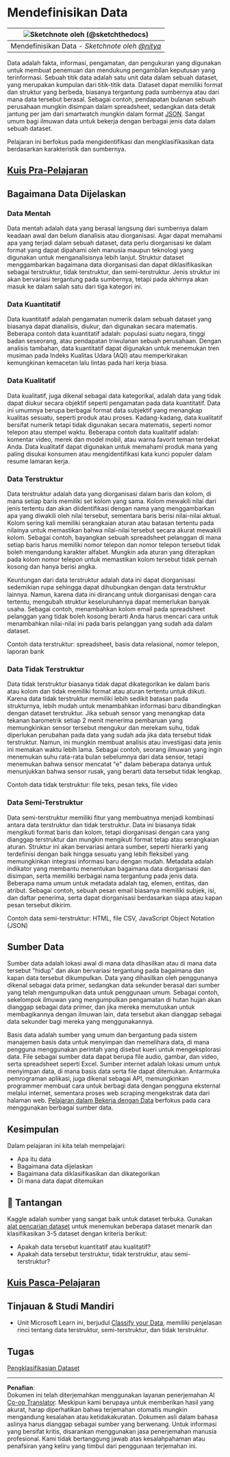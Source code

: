 <!--
CO_OP_TRANSLATOR_METADATA:
{
  "original_hash": "1228edf3572afca7d7cdcd938b6b4984",
  "translation_date": "2025-09-04T20:40:31+00:00",
  "source_file": "1-Introduction/03-defining-data/README.md",
  "language_code": "id"
}
-->
# Mendefinisikan Data

|![ Sketchnote oleh [(@sketchthedocs)](https://sketchthedocs.dev) ](../../sketchnotes/03-DefiningData.png)|
|:---:|
|Mendefinisikan Data - _Sketchnote oleh [@nitya](https://twitter.com/nitya)_ |

Data adalah fakta, informasi, pengamatan, dan pengukuran yang digunakan untuk membuat penemuan dan mendukung pengambilan keputusan yang terinformasi. Sebuah titik data adalah satu unit data dalam sebuah dataset, yang merupakan kumpulan dari titik-titik data. Dataset dapat memiliki format dan struktur yang berbeda, biasanya tergantung pada sumbernya atau dari mana data tersebut berasal. Sebagai contoh, pendapatan bulanan sebuah perusahaan mungkin disimpan dalam spreadsheet, sedangkan data detak jantung per jam dari smartwatch mungkin dalam format [JSON](https://stackoverflow.com/a/383699). Sangat umum bagi ilmuwan data untuk bekerja dengan berbagai jenis data dalam sebuah dataset.

Pelajaran ini berfokus pada mengidentifikasi dan mengklasifikasikan data berdasarkan karakteristik dan sumbernya.

## [Kuis Pra-Pelajaran](https://purple-hill-04aebfb03.1.azurestaticapps.net/quiz/4)
## Bagaimana Data Dijelaskan

### Data Mentah
Data mentah adalah data yang berasal langsung dari sumbernya dalam keadaan awal dan belum dianalisis atau diorganisasi. Agar dapat memahami apa yang terjadi dalam sebuah dataset, data perlu diorganisasi ke dalam format yang dapat dipahami oleh manusia maupun teknologi yang digunakan untuk menganalisisnya lebih lanjut. Struktur dataset menggambarkan bagaimana data diorganisasi dan dapat diklasifikasikan sebagai terstruktur, tidak terstruktur, dan semi-terstruktur. Jenis struktur ini akan bervariasi tergantung pada sumbernya, tetapi pada akhirnya akan masuk ke dalam salah satu dari tiga kategori ini.

### Data Kuantitatif
Data kuantitatif adalah pengamatan numerik dalam sebuah dataset yang biasanya dapat dianalisis, diukur, dan digunakan secara matematis. Beberapa contoh data kuantitatif adalah: populasi suatu negara, tinggi badan seseorang, atau pendapatan triwulanan sebuah perusahaan. Dengan analisis tambahan, data kuantitatif dapat digunakan untuk menemukan tren musiman pada Indeks Kualitas Udara (AQI) atau memperkirakan kemungkinan kemacetan lalu lintas pada hari kerja biasa.

### Data Kualitatif
Data kualitatif, juga dikenal sebagai data kategorikal, adalah data yang tidak dapat diukur secara objektif seperti pengamatan pada data kuantitatif. Data ini umumnya berupa berbagai format data subjektif yang menangkap kualitas sesuatu, seperti produk atau proses. Kadang-kadang, data kualitatif bersifat numerik tetapi tidak digunakan secara matematis, seperti nomor telepon atau stempel waktu. Beberapa contoh data kualitatif adalah: komentar video, merek dan model mobil, atau warna favorit teman terdekat Anda. Data kualitatif dapat digunakan untuk memahami produk mana yang paling disukai konsumen atau mengidentifikasi kata kunci populer dalam resume lamaran kerja.

### Data Terstruktur
Data terstruktur adalah data yang diorganisasi dalam baris dan kolom, di mana setiap baris memiliki set kolom yang sama. Kolom mewakili nilai dari jenis tertentu dan akan diidentifikasi dengan nama yang menggambarkan apa yang diwakili oleh nilai tersebut, sementara baris berisi nilai-nilai aktual. Kolom sering kali memiliki serangkaian aturan atau batasan tertentu pada nilainya untuk memastikan bahwa nilai-nilai tersebut secara akurat mewakili kolom. Sebagai contoh, bayangkan sebuah spreadsheet pelanggan di mana setiap baris harus memiliki nomor telepon dan nomor telepon tersebut tidak boleh mengandung karakter alfabet. Mungkin ada aturan yang diterapkan pada kolom nomor telepon untuk memastikan kolom tersebut tidak pernah kosong dan hanya berisi angka.

Keuntungan dari data terstruktur adalah data ini dapat diorganisasi sedemikian rupa sehingga dapat dihubungkan dengan data terstruktur lainnya. Namun, karena data ini dirancang untuk diorganisasi dengan cara tertentu, mengubah struktur keseluruhannya dapat memerlukan banyak usaha. Sebagai contoh, menambahkan kolom email pada spreadsheet pelanggan yang tidak boleh kosong berarti Anda harus mencari cara untuk menambahkan nilai-nilai ini pada baris pelanggan yang sudah ada dalam dataset.

Contoh data terstruktur: spreadsheet, basis data relasional, nomor telepon, laporan bank

### Data Tidak Terstruktur
Data tidak terstruktur biasanya tidak dapat dikategorikan ke dalam baris atau kolom dan tidak memiliki format atau aturan tertentu untuk diikuti. Karena data tidak terstruktur memiliki lebih sedikit batasan pada strukturnya, lebih mudah untuk menambahkan informasi baru dibandingkan dengan dataset terstruktur. Jika sebuah sensor yang menangkap data tekanan barometrik setiap 2 menit menerima pembaruan yang memungkinkan sensor tersebut mengukur dan merekam suhu, tidak diperlukan perubahan pada data yang sudah ada jika data tersebut tidak terstruktur. Namun, ini mungkin membuat analisis atau investigasi data jenis ini memakan waktu lebih lama. Sebagai contoh, seorang ilmuwan yang ingin menemukan suhu rata-rata bulan sebelumnya dari data sensor, tetapi menemukan bahwa sensor mencatat "e" dalam beberapa datanya untuk menunjukkan bahwa sensor rusak, yang berarti data tersebut tidak lengkap.

Contoh data tidak terstruktur: file teks, pesan teks, file video

### Data Semi-Terstruktur
Data semi-terstruktur memiliki fitur yang membuatnya menjadi kombinasi antara data terstruktur dan tidak terstruktur. Data ini biasanya tidak mengikuti format baris dan kolom, tetapi diorganisasi dengan cara yang dianggap terstruktur dan mungkin mengikuti format tetap atau serangkaian aturan. Struktur ini akan bervariasi antara sumber, seperti hierarki yang terdefinisi dengan baik hingga sesuatu yang lebih fleksibel yang memungkinkan integrasi informasi baru dengan mudah. Metadata adalah indikator yang membantu menentukan bagaimana data diorganisasi dan disimpan, serta memiliki berbagai nama tergantung pada jenis data. Beberapa nama umum untuk metadata adalah tag, elemen, entitas, dan atribut. Sebagai contoh, sebuah pesan email biasanya memiliki subjek, isi, dan daftar penerima, serta dapat diorganisasi berdasarkan siapa atau kapan pesan tersebut dikirim.

Contoh data semi-terstruktur: HTML, file CSV, JavaScript Object Notation (JSON)

## Sumber Data 

Sumber data adalah lokasi awal di mana data dihasilkan atau di mana data tersebut "hidup" dan akan bervariasi tergantung pada bagaimana dan kapan data tersebut dikumpulkan. Data yang dihasilkan oleh penggunanya dikenal sebagai data primer, sedangkan data sekunder berasal dari sumber yang telah mengumpulkan data untuk penggunaan umum. Sebagai contoh, sekelompok ilmuwan yang mengumpulkan pengamatan di hutan hujan akan dianggap sebagai data primer, dan jika mereka memutuskan untuk membagikannya dengan ilmuwan lain, data tersebut akan dianggap sebagai data sekunder bagi mereka yang menggunakannya.

Basis data adalah sumber yang umum dan bergantung pada sistem manajemen basis data untuk menyimpan dan memelihara data, di mana pengguna menggunakan perintah yang disebut kueri untuk mengeksplorasi data. File sebagai sumber data dapat berupa file audio, gambar, dan video, serta spreadsheet seperti Excel. Sumber internet adalah lokasi umum untuk menyimpan data, di mana basis data serta file dapat ditemukan. Antarmuka pemrograman aplikasi, juga dikenal sebagai API, memungkinkan programmer membuat cara untuk berbagi data dengan pengguna eksternal melalui internet, sementara proses web scraping mengekstrak data dari halaman web. [Pelajaran dalam Bekerja dengan Data](../../../../../../../../../2-Working-With-Data) berfokus pada cara menggunakan berbagai sumber data.

## Kesimpulan

Dalam pelajaran ini kita telah mempelajari:

- Apa itu data
- Bagaimana data dijelaskan
- Bagaimana data diklasifikasikan dan dikategorikan
- Di mana data dapat ditemukan

## 🚀 Tantangan

Kaggle adalah sumber yang sangat baik untuk dataset terbuka. Gunakan [alat pencarian dataset](https://www.kaggle.com/datasets) untuk menemukan beberapa dataset menarik dan klasifikasikan 3-5 dataset dengan kriteria berikut:

- Apakah data tersebut kuantitatif atau kualitatif?
- Apakah data tersebut terstruktur, tidak terstruktur, atau semi-terstruktur?

## [Kuis Pasca-Pelajaran](https://ff-quizzes.netlify.app/en/ds/)

## Tinjauan & Studi Mandiri

- Unit Microsoft Learn ini, berjudul [Classify your Data](https://docs.microsoft.com/en-us/learn/modules/choose-storage-approach-in-azure/2-classify-data), memiliki penjelasan rinci tentang data terstruktur, semi-terstruktur, dan tidak terstruktur.

## Tugas

[Pengklasifikasian Dataset](assignment.md)

---

**Penafian**:  
Dokumen ini telah diterjemahkan menggunakan layanan penerjemahan AI [Co-op Translator](https://github.com/Azure/co-op-translator). Meskipun kami berupaya untuk memberikan hasil yang akurat, harap diperhatikan bahwa terjemahan otomatis mungkin mengandung kesalahan atau ketidakakuratan. Dokumen asli dalam bahasa aslinya harus dianggap sebagai sumber yang berwenang. Untuk informasi yang bersifat kritis, disarankan menggunakan jasa penerjemahan manusia profesional. Kami tidak bertanggung jawab atas kesalahpahaman atau penafsiran yang keliru yang timbul dari penggunaan terjemahan ini.